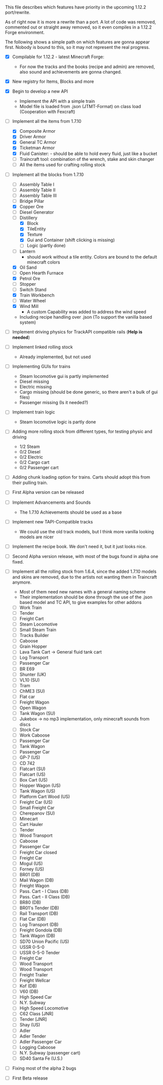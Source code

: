 This file describes which features have priority in the upcoming 1.12.2 port/rewrite.

As of right now it is more a rewrite than a port.
A lot of code was removed, commented out or straight away removed, so it even compiles in a 1.12.2 Forge environment.

The following shows a simple path on which features are gonna appear first. Nobody is bound to this, so it may not represent the real progress.

- [x] Compilable for 1.12.2 - latest Minecraft Forge: 
    - For now the tracks and the books (recipe and admin) are removed, also sound and achievements are gonna changed.
- [x] New registry for Items, Blocks and more
- [x] Begin to develop a new API
    - Implement the API with a simple train
    - Model file is loaded from .json (JTMT-Format) on class load (Cooperation with Fexcraft)
- [ ] Implement all the items from 1.7.10
    - [x] Composite Armor
    - [x] Driver Armor
    - [x] General TC Armor
    - [x] Ticketman Armor
    - [x] Fluid Canister: - should be able to hold every fluid, just like a bucket
    - [ ] Traincraft tool: combination of the wrench, stake and skin changer
    - [ ] All the items used for crafting rolling stock
- [ ] Implement all the blocks from 1.7.10
    - [ ] Assembly Table I
    - [ ] Assembly Table II
    - [ ] Assembly Table III
    - [ ] Bridge Pillar
    - [x] Copper Ore
    - [ ] Diesel Generator
    - [ ] Distillery
        - [x] Block
        - [x] TileEntity
        - [x] Texture
        - [x] Gui and Container (shift clicking is missing)
        - [ ] Logic (partly done)
    - [ ] Lantern
        - should work without a tile entity. Colors are bound to the default minecraft colors
    - [x] Oil Sand
    - [ ] Open Hearth Furnace
    - [x] Petrol Ore
    - [ ] Stopper
    - [ ] Switch Stand
    - [x] Train Workbench
    - [ ] Water Wheel
    - [x] Wind Mill
        - A custom Capability was added to address the wind speed
    - Including recipe handling over .json (To support the vanilla based system)
- [ ] Implement driving physics for TrackAPI compatible rails (**Help is needed**)
- [ ] Implement linked rolling stock
    - Already implemented, but not used
- [ ] Implementing GUIs for trains
    - Steam locomotive gui is partly implemented
    - Diesel missing
    - Electric missing
    - Cargo missing (should be done generic, so there aren't a bulk of gui files)
    - Passenger missing (Is it needed?)
- [ ] Implement train logic
    - Steam locomotive logic is partly done
- [ ] Adding more rolling stock from different types, for testing physic and driving
    - 1/2 Steam
    - 0/2 Diesel
    - 0/2 Electric
    - 0/2 Cargo cart
    - 0/2 Passenger cart
- [ ] Adding chunk loading option for trains. Carts should adopt this from their pulling train.
- [ ] First Alpha version can be released

- [ ] Implement Advancements and Sounds
    - The 1.7.10 Achievements should be used as a base
- [ ] Implement new TAPI-Compatible tracks
    - We could use the old track models, but I think more vanilla looking models are nicer
- [ ] Implement the recipe book. We don't need it, but it just looks nice.
- [ ] Second Alpha version release, with most of the bugs found in alpha one fixed.

- [ ] Implement all the rolling stock from 1.6.4, since the added 1.7.10 models and skins are removed, due to the artists not wanting them in Traincraft anymore.
    - Most of them need new names with a general naming scheme
    - Their implementation should be done through the use of the .json based model and TC API, to give examples for other addons
    - [ ] Work Train
    - [ ] Tender
    - [ ] Freight Cart
    - [ ] Steam Locomotive
    - [ ] Small Steam Train
    - [ ] Tracks Builder
    - [ ] Caboose
    - [ ] Grain Hopper
    - [ ] Lava Tank Cart -> General fluid tank cart
    - [ ] Log Transport
    - [ ] Passenger Car
    - [ ] BR E69
    - [ ] Shunter (UK)
    - [ ] VL10 (SU)
    - [ ] Tram
    - [ ] ChME3 (SU)
    - [ ] Flat car
    - [ ] Freight Wagon
    - [ ] Open Wagon
    - [ ] Tank Wagon (SU)
    - [ ] Jukebox -> no mp3 implementation, only minecraft sounds from discs
    - [ ] Stock Car
    - [ ] Work Caboose
    - [ ] Passenger Car
    - [ ] Tank Wagon
    - [ ] Passenger Car
    - [ ] GP-7 (US)
    - [ ] CD 742
    - [ ] Flatcart (SU)
    - [ ] Flatcart (US)
    - [ ] Box Cart (US)
    - [ ] Hopper Wagon (US)
    - [ ] Tank Wagon (US)
    - [ ] Platform Cart Wood (US)
    - [ ] Freight Car (US)
    - [ ] Small Freight Car
    - [ ] Cherepanov (SU)
    - [ ] Minecart
    - [ ] Cart Hauler
    - [ ] Tender
    - [ ] Wood Transport
    - [ ] Caboose
    - [ ] Passenger Car
    - [ ] Freight Car closed
    - [ ] Freight Car
    - [ ] Mogul (US)
    - [ ] Forney (US)
    - [ ] BR01 (DB)
    - [ ] Mail Wagon (DB)
    - [ ] Freight Wagon
    - [ ] Pass. Cart - I Class (DB)
    - [ ] Pass. Cart - II Class (DB)
    - [ ] BR80 (DB)
    - [ ] BR01's Tender (DB)
    - [ ] Rail Transport (DB)
    - [ ] Flat Car (DB)
    - [ ] Log Transport (DB)
    - [ ] Freight Gondola (DB)
    - [ ] Tank Wagon (DB)
    - [ ] SD70 Union Pacific (US)
    - [ ] USSR 0-5-0
    - [ ] USSR 0-5-0 Tender
    - [ ] Freight Car
    - [ ] Wood Transport
    - [ ] Wood Transport
    - [ ] Freight Trailer
    - [ ] Freight Wellcar
    - [ ] Kof (DB)
    - [ ] V60 (DB)
    - [ ] High Speed Car
    - [ ] N.Y. Subway
    - [ ] High Speed Locomotive
    - [ ] C62 Class [JNR]
    - [ ] Tender [JNR]
    - [ ] Shay (US)
    - [ ] Adler
    - [ ] Adler Tender
    - [ ] Adler Passenger Car
    - [ ] Logging Caboose
    - [ ] N.Y. Subway (passenger cart)
    - [ ] SD40 Santa Fe (U.S.)
- [ ] Fixing most of the alpha 2 bugs
- [ ] First Beta release